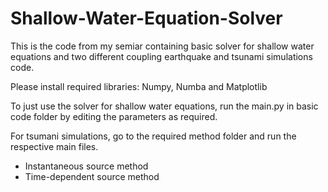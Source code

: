 # Shallow-Water-Equation-Solver
This is the code from my semiar containing basic solver for shallow water equations and two different coupling earthquake and tsunami simulations code.

Please install required libraries: Numpy, Numba and Matplotlib 

To just use the solver for shallow water equations, run the main.py in basic code folder by editing the parameters as required.

For tsumani simulations, go to the required method folder and run the respective main files.
- Instantaneous source method
- Time-dependent source method
